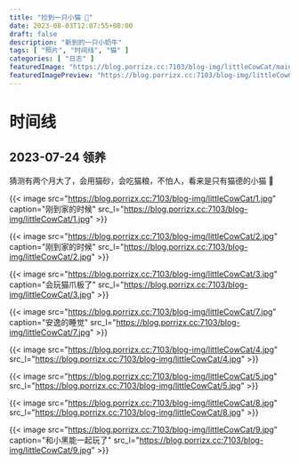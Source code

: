 ```yaml
---
title: "捡到一只小猫 🤨"
date: 2023-08-03T12:07:55+08:00
draft: false
description: "新到的一只小奶牛"
tags: [ "照片", "时间线", "猫" ]
categories: [ "日志" ]
featuredImage: "https://blog.porrizx.cc:7103/blog-img/littleCowCat/main.jpg"
featuredImagePreview: "https://blog.porrizx.cc:7103/blog-img/littleCowCat/main.jpg"
---
```


# 时间线

## 2023-07-24 领养

猜测有两个月大了，会用猫砂，会吃猫粮，不怕人，看来是只有猫德的小猫 🤔

{{< image src="https://blog.porrizx.cc:7103/blog-img/littleCowCat/1.jpg" caption="刚到家的时候" src_l="https://blog.porrizx.cc:7103/blog-img/littleCowCat/1.jpg" >}}

{{< image src="https://blog.porrizx.cc:7103/blog-img/littleCowCat/2.jpg" caption="刚到家的时候" src_l="https://blog.porrizx.cc:7103/blog-img/littleCowCat/2.jpg" >}}

{{< image src="https://blog.porrizx.cc:7103/blog-img/littleCowCat/3.jpg" caption="会玩猫爪板了" src_l="https://blog.porrizx.cc:7103/blog-img/littleCowCat/3.jpg" >}}

{{< image src="https://blog.porrizx.cc:7103/blog-img/littleCowCat/7.jpg" caption="安逸的睡觉" src_l="https://blog.porrizx.cc:7103/blog-img/littleCowCat/7.jpg" >}}

{{< image src="https://blog.porrizx.cc:7103/blog-img/littleCowCat/4.jpg" src_l="https://blog.porrizx.cc:7103/blog-img/littleCowCat/4.jpg" >}}

{{< image src="https://blog.porrizx.cc:7103/blog-img/littleCowCat/5.jpg" src_l="https://blog.porrizx.cc:7103/blog-img/littleCowCat/5.jpg" >}}

{{< image src="https://blog.porrizx.cc:7103/blog-img/littleCowCat/8.jpg" src_l="https://blog.porrizx.cc:7103/blog-img/littleCowCat/8.jpg" >}}

{{< image src="https://blog.porrizx.cc:7103/blog-img/littleCowCat/9.jpg" caption="和小黑能一起玩了" src_l="https://blog.porrizx.cc:7103/blog-img/littleCowCat/9.jpg" >}}
